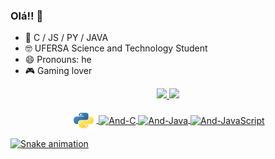 ### Olá!! 👋

- 📖 C / JS / PY / JAVA
- 🤓 UFERSA Science and Technology Student
- 😄 Pronouns: he
- 🎮 Gaming lover


<div align="center">
  <a href="https://github.com/anddfreitas">
  <img height="130em" src="https://github-readme-stats.vercel.app/api?username=anddfreitas&show_icons=true&theme=dark&include_all_commits=true&count_private=true"/>
  <img height="130em" src="https://github-readme-stats.vercel.app/api/top-langs/?username=anddfreitas&layout=compact&langs_count=7&theme=dark"/>
</div>

<div style="display: inline_block" align="center"><br>
  <img align="center" alt="And-Python" height="30" width="40" src="https://raw.githubusercontent.com/devicons/devicon/master/icons/python/python-original.svg">
  <img align="center" alt="And-C" height="30" width="40" src="https://cdn.jsdelivr.net/gh/devicons/devicon/icons/c/c-original.svg">
  <img align="center" alt="And-Java" height="30" width="40" src="https://cdn.jsdelivr.net/gh/devicons/devicon/icons/java/java-original.svg">
  <img align="center" alt="And-JavaScript" height="30" width="40" src="https://cdn.jsdelivr.net/gh/devicons/devicon/icons/javascript/javascript-original.svg">
</div>

![Snake animation](https://github.com/anddfreitas/anddfreitas/blob/output/github-contribution-grid-snake.svg)
